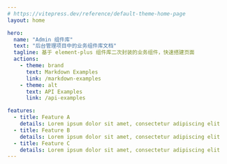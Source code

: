 ```yaml
---
# https://vitepress.dev/reference/default-theme-home-page
layout: home

hero:
  name: "Admin 组件库"
  text: "后台管理项目中的业务组件库文档"
  tagline: 基于 element-plus 组件库二次封装的业务组件，快速搭建页面
  actions:
    - theme: brand
      text: Markdown Examples
      link: /markdown-examples
    - theme: alt
      text: API Examples
      link: /api-examples

features:
  - title: Feature A
    details: Lorem ipsum dolor sit amet, consectetur adipiscing elit
  - title: Feature B
    details: Lorem ipsum dolor sit amet, consectetur adipiscing elit
  - title: Feature C
    details: Lorem ipsum dolor sit amet, consectetur adipiscing elit
---
```


